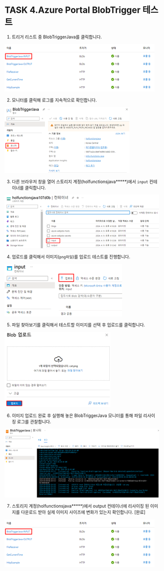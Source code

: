 # TASK 4.Azure Portal BlobTrigger 테스트
1.	트리거 리스트 중 BlobTriggerJava를 클릭합니다.
 
![img](./img/task4/1.png)

2.	모니터를 클릭해 로그를 지속적으로 확인합니다.
 
![img](./img/task4/2.png)

3.	다른 브라우저 창을 열어 스토리지 계정(holfunctionsjava*****)에서 `input` 컨테이너를 클릭합니다.
 
![img](./img/task4/3.png)

4.	업로드를 클릭해서 이미지(`png파일`)를 업로드 테스트를 진행합니다.
 
![img](./img/task4/4.png)

5.	파일 찾아보기를 클릭해서 테스트할 이미지를 선택 후 업로드를 클릭합니다.
 
![img](./img/task4/5.png)

6.	이미지 업로드 완료 후 실행해 놓은 BlobTriggerJava 모니터를 통해 파일 리사이징 로그를 관찰합니다.
 
![img](./img/task4/6.png)

7.	스토리지 계정(holfunctionsjava*****)에서 output 컨테이너에 리사이징 된 이미지를 다운로드 받아 실제 이미지 사이즈에 변화가 있는지 확인합니다. [완료]

![img](./img/task4/1.png)